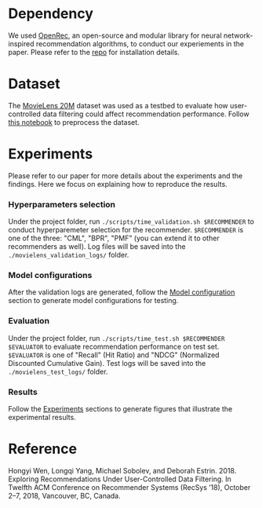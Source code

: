 # Dependency
We used [OpenRec](http://openrec.ai/), an open-source and modular library for neural network-inspired recommendation algorithms, to conduct our experiements in the paper. Please refer to the [repo](https://github.com/ylongqi/openrec) for installation details.

# Dataset 
The [MovieLens 20M](http://files.grouplens.org/datasets/movielens/ml-20m-README.html) dataset was used as a testbed to evaluate how user-controlled data filtering could affect recommendation performance. Follow [this notebook](/notebook/movielens_dataset_parse.ipynb) to preprocess the dataset.

# Experiments
Please refer to our paper for more details about the experiments and the findings. Here we focus on explaining how to reproduce the results.

### Hyperparameters selection
Under the project folder, run `./scripts/time_validation.sh $RECOMMENDER` to conduct hyperparemeter selection for the recommender.  `$RECOMMENDER` is one of the three: "CML", "BPR", "PMF" (you can extend it to other recommenders as well). Log files will be saved into the `./movielens_validation_logs/` folder.

### Model configurations
After the validation logs are generated, follow the [Model configuration](/notebook/movielens_experiments.ipynb#Model-configuration) section to generate model configurations for testing.

### Evaluation
Under the project folder, run `./scripts/time_test.sh $RECOMMENDER $EVALUATOR` to evaluate recommendation performance on test set. `$EVALUATOR` is one of "Recall" (Hit Ratio) and "NDCG" (Normalized Discounted Cumulative Gain). Test logs will be saved into the `./movielens_test_logs/` folder.

### Results
Follow the [Experiments](/notebook/movielens_experiments.ipynb#Experiments) sections to generate figures that illustrate the experimental results.

# Reference
Hongyi Wen, Longqi Yang, Michael Sobolev, and Deborah Estrin. 2018. Exploring Recommendations Under User-Controlled Data Filtering. In Twelfth ACM Conference on Recommender Systems (RecSys ’18), October 2–7, 2018, Vancouver, BC, Canada.

